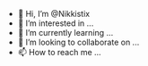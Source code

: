 - 👋 Hi, I’m @Nikkistix
- 👀 I’m interested in ...
- 🌱 I’m currently learning ...
- 💞️ I’m looking to collaborate on ...
- 📫 How to reach me ...

<!---
Nikkistix/Nikkistix is a ✨ special ✨ repository because its `README.md` (this file) appears on your GitHub profile.
You can click the Preview link to take a look at your changes.
--->
